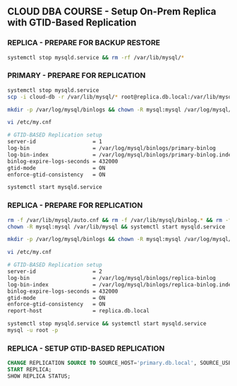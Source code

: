 ## CLOUD DBA COURSE - Setup On-Prem Replica with GTID-Based Replication


### REPLICA - PREPARE FOR BACKUP RESTORE
```sh
systemctl stop mysqld.service && rm -rf /var/lib/mysql/*
```

### PRIMARY - PREPARE FOR REPLICATION
```sh
systemctl stop mysqld.service
scp -i cloud-db -r /var/lib/mysql/* root@replica.db.local:/var/lib/mysql/

mkdir -p /var/log/mysql/binlogs && chown -R mysql:mysql /var/log/mysql/

vi /etc/my.cnf

# GTID-BASED Replication setup
server-id                  = 1
log-bin                    = /var/log/mysql/binlogs/primary-binlog
log-bin-index              = /var/log/mysql/binlogs/primary-binlog.index
binlog-expire-logs-seconds = 432000
gtid-mode                  = ON
enforce-gtid-consistency   = ON

systemctl start mysqld.service
```

### REPLICA - PREPARE FOR REPLICATION
```sh
rm -f /var/lib/mysql/auto.cnf && rm -f /var/lib/mysql/binlog.* && rm -f /var/lib/mysql/undo_*
chown -R mysql:mysql /var/lib/mysql && systemctl start mysqld.service

mkdir -p /var/log/mysql/binlogs && chown -R mysql:mysql /var/log/mysql/

vi /etc/my.cnf

# GTID-BASED Replication setup
server-id                  = 2
log-bin                    = /var/log/mysql/binlogs/replica-binlog
log-bin-index              = /var/log/mysql/binlogs/replica-binlog.index
binlog-expire-logs-seconds = 432000
gtid-mode                  = ON
enforce-gtid-consistency   = ON
report-host                = replica.db.local

systemctl stop mysqld.service && systemctl start mysqld.service
mysql -u root -p
```

### REPLICA - SETUP GTID-BASED REPLICATION
```sql
CHANGE REPLICATION SOURCE TO SOURCE_HOST='primary.db.local', SOURCE_USER='replication_admin', SOURCE_PASSWORD='P@ssw0rd123', SOURCE_AUTO_POSITION=1;
START REPLICA;
SHOW REPLICA STATUS;
```

